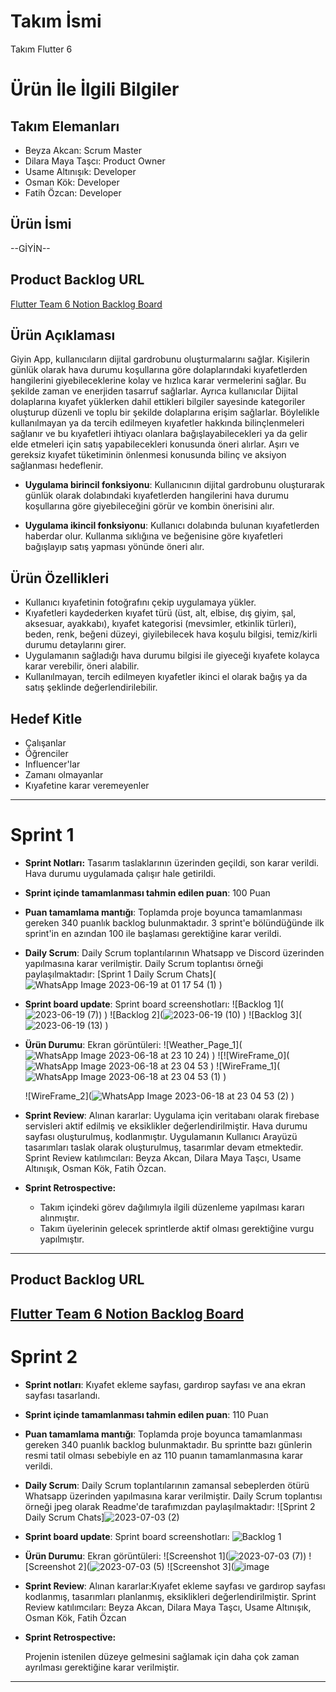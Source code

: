 # **Takım İsmi**

Takım Flutter 6

# Ürün İle İlgili Bilgiler

## Takım Elemanları
- Beyza Akcan: Scrum Master
- Dilara Maya Taşcı: Product Owner
- Usame Altınışık: Developer
- Osman Kök: Developer
- Fatih Özcan: Developer

## Ürün İsmi

--GİYİN--

## Product Backlog URL

[Flutter Team 6 Notion Backlog Board](https://www.notion.so/e12b45d9475e4d28bc8ec76476316a03?v=9f50567ba551486eb9867075bc6077c4)


## Ürün Açıklaması

Giyin App, kullanıcıların dijital gardrobunu oluşturmalarını sağlar. Kişilerin günlük olarak hava durumu koşullarına göre dolaplarındaki kıyafetlerden hangilerini giyebileceklerine kolay ve hızlıca karar vermelerini sağlar. Bu şekilde zaman ve enerjiden tasarruf sağlarlar. Ayrıca kullanıcılar Dijital dolaplarına kıyafet yüklerken dahil ettikleri bilgiler sayesinde kategoriler oluşturup düzenli ve toplu bir şekilde dolaplarına erişim sağlarlar. Böylelikle kullanılmayan ya da tercih edilmeyen kıyafetler hakkında bilinçlenmeleri sağlanır ve bu kıyafetleri ihtiyacı olanlara bağışlayabilecekleri ya da gelir elde etmeleri için satış yapabilecekleri konusunda öneri alırlar. Aşırı ve gereksiz kıyafet tüketiminin önlenmesi konusunda bilinç ve aksiyon sağlanması hedeflenir.

- **Uygulama birincil fonksiyonu**: Kullanıcının dijital gardrobunu oluşturarak günlük olarak dolabındaki kıyafetlerden hangilerini hava durumu koşullarına göre giyebileceğini görür ve kombin önerisini alır. 

- **Uygulama ikincil fonksiyonu**: Kullanıcı dolabında bulunan kıyafetlerden haberdar olur. Kullanma sıklığına ve beğenisine göre kıyafetleri bağışlayıp satış yapması yönünde öneri alır. 


## Ürün Özellikleri

- Kullanıcı kıyafetinin fotoğrafını çekip uygulamaya yükler.
- Kıyafetleri kaydederken kıyafet türü (üst, alt, elbise, dış giyim, şal, aksesuar, ayakkabı), kıyafet kategorisi (mevsimler, etkinlik türleri), beden, renk, beğeni düzeyi, giyilebilecek hava koşulu bilgisi, temiz/kirli durumu detaylarını girer.
- Uygulamanın sağladığı hava durumu bilgisi ile giyeceği kıyafete kolayca karar verebilir, öneri alabilir.
- Kullanılmayan, tercih edilmeyen kıyafetler ikinci el olarak bağış ya da satış şeklinde değerlendirilebilir.


## Hedef Kitle

- Çalışanlar
- Öğrenciler
- Influencer'lar
- Zamanı olmayanlar
- Kıyafetine karar veremeyenler




---

# Sprint 1
- **Sprint Notları:** Tasarım taslaklarının üzerinden geçildi, son karar verildi. Hava durumu uygulamada çalışır hale getirildi.


- **Sprint içinde tamamlanması tahmin edilen puan**: 100 Puan


- **Puan tamamlama mantığı**: Toplamda proje boyunca tamamlanması gereken 340 puanlık backlog bulunmaktadır. 3 sprint'e bölündüğünde ilk sprint'in en azından 100 ile başlaması gerektiğine karar verildi.


- **Daily Scrum**: Daily Scrum toplantılarının Whatsapp ve Discord üzerinden yapılmasına karar verilmiştir. Daily Scrum toplantısı örneği  paylaşılmaktadır: [Sprint 1 Daily Scrum Chats](![WhatsApp Image 2023-06-19 at 01 17 54 (1)](https://github.com/ookokk/f6_bootcamp/assets/135658088/dd12c3ac-ce1f-4599-94c4-ab8c793aaf19)
)

- **Sprint board update**: Sprint board screenshotları: 
![Backlog 1](![2023-06-19 (7)](https://github.com/ookokk/f6_bootcamp/assets/135658088/84638f0b-c630-4c91-bbef-7663a5ea772d)) 
)
![Backlog 2](![2023-06-19 (10)](https://github.com/ookokk/f6_bootcamp/assets/135658088/e174723b-a30b-49cf-9bd2-3d08a17aa272)
)
![Backlog 3](![2023-06-19 (13)](https://github.com/ookokk/f6_bootcamp/assets/135658088/dad894f0-ebbc-4e4f-bad6-bf79b89d8d76)
)


- **Ürün Durumu**: Ekran görüntüleri:
  ![Weather_Page_1](![WhatsApp Image 2023-06-18 at 23 10 24](https://github.com/ookokk/f6_bootcamp/assets/135658088/5c8574d5-25d6-4ed7-9518-fd7d5f0026bf))
)
  ![![WireFrame_0](![WhatsApp Image 2023-06-18 at 23 04 53](https://github.com/ookokk/f6_bootcamp/assets/135658088/34eac454-c106-4109-a0c2-3c56aace6b43)
)
  ![WireFrame_1](![WhatsApp Image 2023-06-18 at 23 04 53 (1)](https://github.com/ookokk/f6_bootcamp/assets/135658088/a1addd7e-adfd-4b79-a758-32684f1118ab)
)

  ![WireFrame_2](![WhatsApp Image 2023-06-18 at 23 04 53 (2)](https://github.com/ookokk/f6_bootcamp/assets/135658088/d96efa13-f70a-4407-807c-b169d359ae71)
)

- **Sprint Review**: 
Alınan kararlar: Uygulama için veritabanı olarak firebase servisleri aktif edilmiş ve eksiklikler değerlendirilmiştir. Hava durumu sayfası oluşturulmuş, kodlanmıştır. Uygulamanın Kullanıcı Arayüzü tasarımları taslak olarak oluşturulmuş, tasarımlar devam etmektedir. Sprint Review katılımcıları: Beyza Akcan, Dilara Maya Taşcı, Usame Altınışık, Osman Kök, Fatih Özcan.

- **Sprint Retrospective:**
  - Takım içindeki görev dağılımıyla ilgili düzenleme yapılması kararı alınmıştır.
  - Takım üyelerinin gelecek sprintlerde aktif olması gerektiğine vurgu yapılmıştır.
 


---

## Product Backlog URL

[Flutter Team 6 Notion Backlog Board](https://www.notion.so/7d4e1f0e17fa47ebac6f38a81a35a2f1?v=efb271682ca0491a8eb28801fa0eb8ef)
---

# Sprint 2

- **Sprint notları**: Kıyafet ekleme sayfası, gardırop sayfası ve ana ekran sayfası tasarlandı.

- **Sprint içinde tamamlanması tahmin edilen puan**: 110 Puan

- **Puan tamamlama mantığı**: Toplamda proje boyunca tamamlanması gereken 340 puanlık backlog bulunmaktadır. Bu sprintte bazı günlerin resmi tatil olması sebebiyle en az 110 puanın tamamlanmasına karar verildi.

- **Daily Scrum**: Daily Scrum toplantılarının zamansal sebeplerden ötürü Whatsapp üzerinden yapılmasına karar verilmiştir. Daily Scrum toplantısı örneği jpeg olarak Readme'de tarafımızdan paylaşılmaktadır: ![Sprint 2 Daily Scrum Chats]![2023-07-03 (2)](https://github.com/ookokk/f6_bootcamp/assets/135658088/00b67756-3af7-4520-bf1e-df73d67c969e)


- **Sprint board update**: Sprint board screenshotları: 
![Backlog 1](https://github.com/OyunveUygulamaAkademisi/Bootcamp2022Example/blob/main/ProjectManagement/Sprint2Documents/2022-05-22%2019_25_30-Window.png) 


- **Ürün Durumu**: Ekran görüntüleri:
  ![Screenshot 1](![2023-07-03 (7)](https://github.com/ookokk/f6_bootcamp/assets/135658088/6f639059-8b73-45cc-93f1-4dbc4b42bd24))
  ![Screenshot 2](![2023-07-03 (5)](https://github.com/ookokk/f6_bootcamp/assets/135658088/f7adccf6-ab50-4bf6-847f-1cbaed7c3096)
  ![Screenshot 3](![image](https://github.com/ookokk/f6_bootcamp/assets/135658088/dde420f6-7dcc-45a7-b4a2-61a02e24530a)

- **Sprint Review**: 
Alınan kararlar:Kıyafet ekleme sayfası ve gardırop sayfası kodlanmış, tasarımları planlanmış, eksiklikleri değerlendirilmiştir. 
Sprint Review katılımcıları: Beyza Akcan, Dilara Maya Taşcı, Usame Altınışık, Osman Kök, Fatih Özcan

- **Sprint Retrospective:**

   Projenin istenilen düzeye gelmesini sağlamak için daha çok zaman ayrılması gerektiğine karar verilmiştir.



---

